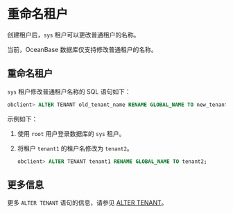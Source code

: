 # 重命名租户

创建租户后，`sys` 租户可以更改普通租户的名称。

当前，OceanBase 数据库仅支持修改普通租户的名称。

## 重命名租户

`sys` 租户修改普通租户名称的 SQL 语句如下：

```sql
obclient> ALTER TENANT old_tenant_name RENAME GLOBAL_NAME TO new_tenant_name;
```

示例如下：

1. 使用 `root` 用户登录数据库的 `sys` 租户。

2. 将租户 `tenant1` 的租户名修改为 `tenant2`。

   ```sql
   obclient> ALTER TENANT tenant1 RENAME GLOBAL_NAME TO tenant2;
   ```

## 更多信息

更多 `ALTER TENANT` 语句的信息，请参见 [ALTER TENANT](../../../../4.development-reference1.sql-syntax/2.common-tenant-of-mysql-mode/6.sql-statement-of-mysql-mode/6.alter-table-of-mysql-mode.md)。
